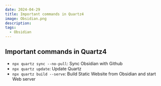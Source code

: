```yaml
---
date: 2024-04-29
title: Important commands in Quartz4
image: Obsidian.png
description:
tags:
  - Obsidian
---
```


## Important commands in Quartz4

- `npx quartz sync --no-pull`: Sync Obsidian with Github
- `npx quartz update`: Update Quartz
- `npx quartz build --serve`: Build Static Website from Obsidian and start Web server
